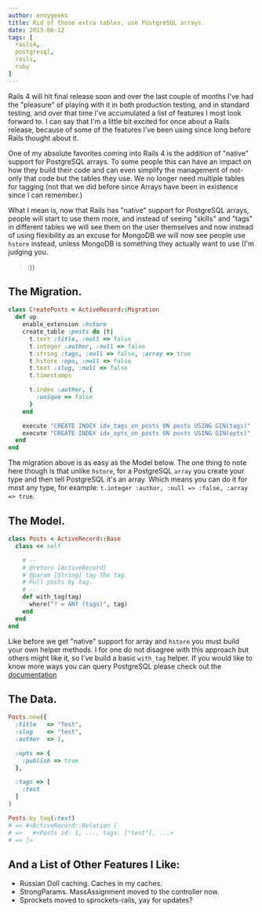 ```yaml
---
author: envygeeks
title: Rid of those extra tables, use PostgreSQL arrays.
date: 2013-06-12
tags: [
  rails4,
  postgresql,
  rails,
  ruby
]
---
```


Rails 4 will hit final release soon and over the last couple of months I've had
the "pleasure" of playing with it in both production testing, and in standard
testing, and over that time I've accumulated a list of features I most look
forward to. I can say that I'm a little bit excited for once about a Rails
release, because of some of the features I've been using since long before Rails
thought about it.

One of my absolute favorites coming into Rails 4 is the addition of "native"
support for PostgreSQL arrays. To some people this can have an impact on how
they build their code and can even simplify the management of not-only that code
but the tables they use. We no longer need multiple tables for tagging (not that
we did before since Arrays have been in existence since I can remember.)

What I mean is, now that Rails has "native" support for PostgreSQL arrays,
people will start to use them more, and instead of seeing "skills" and "tags" in
different tables we will see them on the user themselves and now instead of
using flexibility as an excuse for MongoDB we will now see people use `hstore`
instead, unless MongoDB is something they actually want to use (I'm judging you.
>:))

## The Migration.

```ruby
class CreatePosts < ActiveRecord::Migration
  def up
    enable_extension :hstore
    create_table :posts do |t|
      t.text :title, :null => false
      t.integer :author, :null => false
      t.string :tags, :null => false, :array => true
      t.hstore :ops, :null => false
      t.text :slug, :null => false
      t.timestamps

      t.index :author, {
        :unique => false
      }
    end

    execute "CREATE INDEX idx_tags_on_posts ON posts USING GIN(tags)"
    execute "CREATE INDEX idx_opts_on_posts ON posts USING GIN(opts)"
  end
end
```

The migration above is as easy as the Model below. The one thing to note here
though is that unlike `hstore`, for a PostgreSQL `array` you create your type
and then tell PostgreSQL it's an array. Which means you can do it for most any
type, for example: `t.integer :author, :null => :false, :array => true`.

## The Model.

```ruby
class Posts < ActiveRecord::Base
  class << self

    # --
    # @return [ActiveRecord]
    # @param [String] tag The tag.
    # Pull posts by tag.
    # --
    def with_tag(tag)
      where("? = ANY (tags)", tag)
    end
  end
end
```

Like before we get "native" support for array and `hstore` you must build your
own helper methods. I for one do not disagree with this approach but others
might like it, so I've build a basic `with_tag` helper. If you would like to
know more ways you can query PostgreSQL please check out the [documentation][1]

## The Data.

```ruby
Posts.new({
  :title   => "Test",
  :slug    => "test",
  :author  => 1,

  :opts => {
    :publish => true
  },

  :tags => [
    :test
  ]
)
```

```ruby
Posts.by_tag(:test)
# => #<ActiveRecord::Relation [
# =>   #<Posts id: 1, ..., tags: ["test"], ...>
# => ]>
```

## And a List of Other Features I Like:

*   Russian Doll caching. Caches in my caches.
*   StrongParams. MassAssignment moved to the controller now.
*   Sprockets moved to sprockets-rails, yay for updates?

[1]: https://www.postgresql.org/docs/9.2/static/arrays.html

